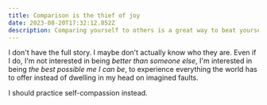 ```yaml
---
title: Comparison is the thief of joy
date: 2023-08-20T17:32:12.852Z
description: Comparing yourself to others is a great way to beat yourself up for no gain.
---
```


I don't have the full story. I maybe don't actually know who they are. Even if I do, I'm not interested in being _better than someone else_, I'm interested in being _the best possible me I can be_, to experience everything the world has to offer instead of dwelling in my head on imagined faults.

I should practice self-compassion instead.
